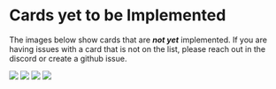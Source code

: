 # Cards yet to be Implemented
The images below show cards that are _**not yet**_ implemented. If you are having issues with a card that is not on the list, please reach out in the discord or create a github issue.

![](./6228218834.webp)
![](./6600603122.webp)
![](./7138400365.webp)
![](./9921128444.webp)
